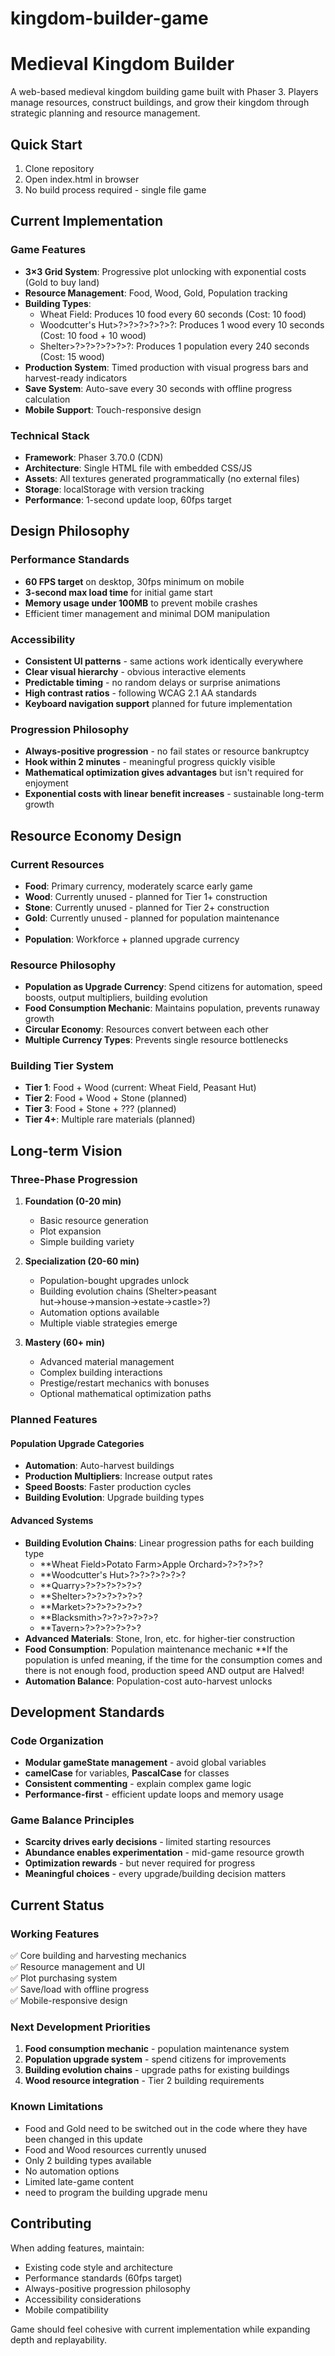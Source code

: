 # kingdom-builder-game
# Medieval Kingdom Builder

A web-based medieval kingdom building game built with Phaser 3. Players manage resources, construct buildings, and grow their kingdom through strategic planning and resource management.

## Quick Start
1. Clone repository
2. Open index.html in browser
3. No build process required - single file game

## Current Implementation

### Game Features
- **3×3 Grid System**: Progressive plot unlocking with exponential costs (Gold to buy land) 
- **Resource Management**: Food, Wood, Gold, Population tracking
- **Building Types**: 
  - Wheat Field: Produces 10 food every 60 seconds (Cost: 10 food)
  - Woodcutter's Hut>?>?>?>?>?>?: Produces 1 wood every 10 seconds (Cost: 10 food + 10 wood)
  - Shelter>?>?>?>?>?>?: Produces 1 population every 240 seconds (Cost: 15 wood)
- **Production System**: Timed production with visual progress bars and harvest-ready indicators
- **Save System**: Auto-save every 30 seconds with offline progress calculation
- **Mobile Support**: Touch-responsive design

### Technical Stack
- **Framework**: Phaser 3.70.0 (CDN)
- **Architecture**: Single HTML file with embedded CSS/JS
- **Assets**: All textures generated programmatically (no external files)
- **Storage**: localStorage with version tracking
- **Performance**: 1-second update loop, 60fps target

## Design Philosophy

### Performance Standards
- **60 FPS target** on desktop, 30fps minimum on mobile
- **3-second max load time** for initial game start
- **Memory usage under 100MB** to prevent mobile crashes
- Efficient timer management and minimal DOM manipulation

### Accessibility
- **Consistent UI patterns** - same actions work identically everywhere
- **Clear visual hierarchy** - obvious interactive elements
- **Predictable timing** - no random delays or surprise animations
- **High contrast ratios** - following WCAG 2.1 AA standards
- **Keyboard navigation support** planned for future implementation

### Progression Philosophy
- **Always-positive progression** - no fail states or resource bankruptcy
- **Hook within 2 minutes** - meaningful progress quickly visible
- **Mathematical optimization gives advantages** but isn't required for enjoyment
- **Exponential costs with linear benefit increases** - sustainable long-term growth

## Resource Economy Design

### Current Resources
- **Food**: Primary currency, moderately scarce early game
- **Wood**: Currently unused - planned for Tier 1+ construction
- **Stone**: Currently unused - planned for Tier 2+ construction
- **Gold**: Currently unused - planned for population maintenance
- 
- **Population**: Workforce + planned upgrade currency

### Resource Philosophy
- **Population as Upgrade Currency**: Spend citizens for automation, speed boosts, output multipliers, building evolution
- **Food Consumption Mechanic**: Maintains population, prevents runaway growth
- **Circular Economy**: Resources convert between each other
- **Multiple Currency Types**: Prevents single resource bottlenecks

### Building Tier System
- **Tier 1**: Food + Wood (current: Wheat Field, Peasant Hut)
- **Tier 2**: Food + Wood + Stone (planned)
- **Tier 3**: Food + Stone + ??? (planned)
- **Tier 4+**: Multiple rare materials (planned)

## Long-term Vision

### Three-Phase Progression
1. **Foundation (0-20 min)**
   - Basic resource generation
   - Plot expansion
   - Simple building variety

2. **Specialization (20-60 min)**
   - Population-bought upgrades unlock
   - Building evolution chains (Shelter>peasant hut→house→mansion→estate→castle>?)
   - Automation options available
   - Multiple viable strategies emerge

3. **Mastery (60+ min)**
   - Advanced material management
   - Complex building interactions
   - Prestige/restart mechanics with bonuses
   - Optional mathematical optimization paths

### Planned Features

#### Population Upgrade Categories
- **Automation**: Auto-harvest buildings
- **Production Multipliers**: Increase output rates
- **Speed Boosts**: Faster production cycles
- **Building Evolution**: Upgrade building types 

#### Advanced Systems
- **Building Evolution Chains**: Linear progression paths for each building type
   - **Wheat Field>Potato Farm>Apple Orchard>?>?>?>?
   - **Woodcutter's Hut>?>?>?>?>?>?
   - **Quarry>?>?>?>?>?>?
   - **Shelter>?>?>?>?>?>?
   - **Market>?>?>?>?>?>?
   - **Blacksmith>?>?>?>?>?>?
   - **Tavern>?>?>?>?>?>?
- **Advanced Materials**: Stone, Iron, etc. for higher-tier construction
- **Food Consumption**: Population maintenance mechanic
   **If the population is unfed meaning, if the time for the consumption comes and there is not enough food, production speed AND output are Halved!
- **Automation Balance**: Population-cost auto-harvest unlocks

## Development Standards

### Code Organization
- **Modular gameState management** - avoid global variables
- **camelCase** for variables, **PascalCase** for classes
- **Consistent commenting** - explain complex game logic
- **Performance-first** - efficient update loops and memory usage

### Game Balance Principles
- **Scarcity drives early decisions** - limited starting resources
- **Abundance enables experimentation** - mid-game resource growth
- **Optimization rewards** - but never required for progress
- **Meaningful choices** - every upgrade/building decision matters

## Current Status

### Working Features
✅ Core building and harvesting mechanics  
✅ Resource management and UI  
✅ Plot purchasing system  
✅ Save/load with offline progress  
✅ Mobile-responsive design  

### Next Development Priorities
1. **Food consumption mechanic** - population maintenance system
2. **Population upgrade system** - spend citizens for improvements
3. **Building evolution chains** - upgrade paths for existing buildings
4. **Wood resource integration** - Tier 2 building requirements

### Known Limitations
- Food and Gold need to be switched out in the code where they have been changed in this update
- Food and Wood resources currently unused
- Only 2 building types available
- No automation options
- Limited late-game content
- need to program the building upgrade menu 

## Contributing

When adding features, maintain:
- Existing code style and architecture
- Performance standards (60fps target)
- Always-positive progression philosophy
- Accessibility considerations
- Mobile compatibility

Game should feel cohesive with current implementation while expanding depth and replayability.
